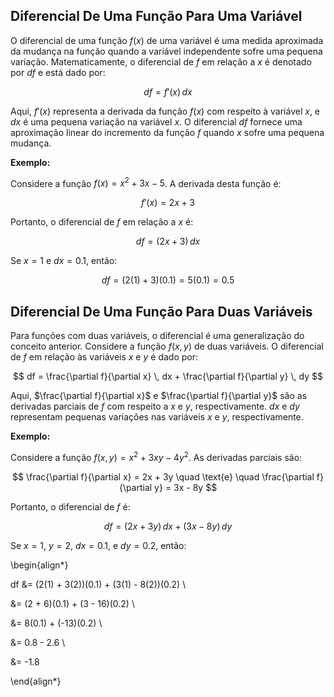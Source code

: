 ## Diferencial De Uma Função Para Uma Variável

O diferencial de uma função $f(x)$ de uma variável é uma medida aproximada da mudança na função quando a variável independente sofre uma pequena variação. Matematicamente, o diferencial de $f$ em relação a $x$ é denotado por $df$ e está dado por:

$$
df = f'(x) \, dx
$$

Aqui, $f'(x)$ representa a derivada da função $f(x)$ com respeito à variável $x$, e $dx$ é uma pequena variação na variável $x$. O diferencial $df$ fornece uma aproximação linear do incremento da função $f$ quando $x$ sofre uma pequena mudança.

**Exemplo:**

Considere a função $f(x) = x^2 + 3x - 5$. A derivada desta função é:

$$
f'(x) = 2x + 3
$$

Portanto, o diferencial de $f$ em relação a $x$ é:

$$
df = (2x + 3) \, dx
$$

Se $x = 1$ e $dx = 0.1$, então:

$$
df = (2(1) + 3)(0.1) = 5(0.1) = 0.5
$$

## Diferencial De Uma Função Para Duas Variáveis

Para funções com duas variáveis, o diferencial é uma generalização do conceito anterior. Considere a função $f(x, y)$ de duas variáveis. O diferencial de $f$ em relação às variáveis $x$ e $y$ é dado por:

$$
df = \frac{\partial f}{\partial x} \, dx + \frac{\partial f}{\partial y} \, dy
$$

Aqui, $\frac{\partial f}{\partial x}$ e $\frac{\partial f}{\partial y}$ são as derivadas parciais de $f$ com respeito a $x$ e $y$, respectivamente. $dx$ e $dy$ representam pequenas variações nas variáveis $x$ e $y$, respectivamente.

**Exemplo:**

Considere a função $f(x, y) = x^2 + 3xy - 4y^2$. As derivadas parciais são:

$$
\frac{\partial f}{\partial x} = 2x + 3y \quad \text{e} \quad \frac{\partial f}{\partial y} = 3x - 8y
$$

Portanto, o diferencial de $f$ é:

$$
df = (2x + 3y) \, dx + (3x - 8y) \, dy
$$

Se $x = 1$, $y = 2$, $dx = 0.1$, e $dy = 0.2$, então:

\begin{align*}

df &= (2(1) + 3(2))(0.1) + (3(1) - 8(2))(0.2) \\

   &= (2 + 6)(0.1) + (3 - 16)(0.2) \\

   &= 8(0.1) + (-13)(0.2) \\

   &= 0.8 - 2.6 \\

   &= -1.8

\end{align*}
